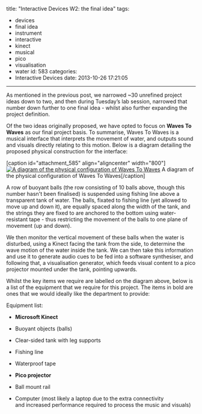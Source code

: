 title: "Interactive Devices W2: the final idea"
tags:
  - devices
  - final idea
  - instrument
  - interactive
  - kinect
  - musical
  - pico
  - visualisation
  - water
id: 583
categories:
  - Interactive Devices
date: 2013-10-26 17:21:05
---

As mentioned in the previous post, we narrowed ~30 unrefined project ideas down to two, and then during Tuesday’s lab session, narrowed that number down further to one final idea - whilst also further expanding the project definition.

Of the two ideas originally proposed, we have opted to focus on **Waves To Waves** as our final project basis. To summarise, Waves To Waves is a musical interface that interprets the movement of water, and outputs sound and visuals directly relating to this motion. Below is a diagram detailing the proposed physical construction for the interface:

[caption id="attachment_585" align="aligncenter" width="800"][![A diagram of the physical configuration of Waves To Waves](http://jh47.com/wp-content/uploads/2013/10/firstdesign2.png)](http://jh47.com/wp-content/uploads/2013/10/firstdesign2.png) A diagram of the physical configuration of Waves To Waves[/caption]

A row of buoyant balls (the row consisting of 10 balls above, though this number hasn't been finalised) is suspended using fishing line above a transparent tank of water. The balls, fixated to fishing line (yet allowed to move up and down it), are equally spaced along the width of the tank, and the strings they are fixed to are anchored to the bottom using water-resistant tape - thus restricting the movement of the balls to one plane of movement (up and down).

We then monitor the vertical movement of these balls when the water is disturbed, using a Kinect facing the tank from the side, to determine the wave motion of the water inside the tank. We can then take this information and use it to generate audio cues to be fed into a software synthesiser, and following that, a visualisation generator, which feeds visual content to a pico projector mounted under the tank, pointing upwards.

Whilst the key items we require are labelled on the diagram above, below is a list of the equipment that we require for this project. The items in bold are ones that we would ideally like the department to provide:

Equipment list:

*   **Microsoft Kinect**

*   Buoyant objects (balls)

*   Clear-sided tank with leg supports

*   Fishing line

*   Waterproof tape

*   **Pico projector**

*   Ball mount rail

*   Computer (most likely a laptop due to the extra connectivity and increased performance required to process the music and visuals)